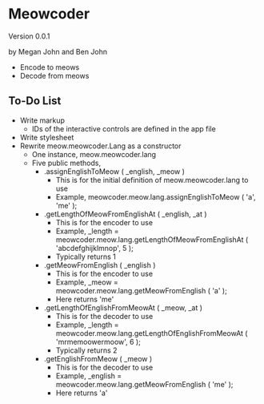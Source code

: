 Meowcoder
=========

Version 0.0.1

by Megan John and Ben John

- Encode to meows
- Decode from meows

To-Do List
----------

- Write markup
  - IDs of the interactive controls are defined in the app file
- Write stylesheet
- Rewrite meow.meowcoder.Lang as a constructor
  - One instance, meow.meowcoder.lang
  - Five public methods,
    - .assignEnglishToMeow ( _english, _meow )
      - This is for the initial definition of meow.meowcoder.lang to use
      - Example, meowcoder.meow.lang.assignEnglishToMeow ( 'a', 'me' );
    - .getLengthOfMeowFromEnglishAt ( _english, _at )
      - This is for the encoder to use
      - Example, _length = meowcoder.meow.lang.getLengthOfMeowFromEnglishAt ( 'abcdefghijklmnop', 5 );
      - Typically returns 1
    - .getMeowFromEnglish ( _english )
      - This is for the encoder to use
      - Example, _meow = meowcoder.meow.lang.getMeowFromEnglish ( 'a' );
      - Here returns 'me'
    - .getLengthOfEnglishFromMeowAt ( _meow, _at )
      - This is for the decoder to use
      - Example, _length = meowcoder.meow.lang.getLengthOfEnglishFromMeowAt ( 'mrmemoowermoow', 6 );
      - Typically returns 2
    - .getEnglishFromMeow ( _meow )
      - This is for the decoder to use
      - Example, _english = meowcoder.meow.lang.getMeowFromEnglish ( 'me' );
      - Here returns 'a'
